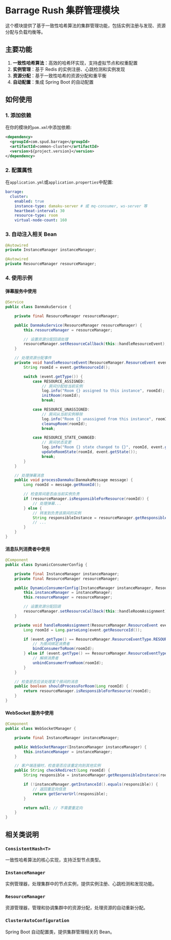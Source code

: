 # Barrage Rush 集群管理模块

这个模块提供了基于一致性哈希算法的集群管理功能，包括实例注册与发现、资源分配与负载均衡等。

## 主要功能

1. **一致性哈希算法**：高效的哈希环实现，支持虚拟节点和权重配置
2. **实例管理**：基于 Redis 的实例注册、心跳检测和实例发现
3. **资源分配**：基于一致性哈希的资源分配和重平衡
4. **自动配置**：集成 Spring Boot 的自动配置

## 如何使用

### 1. 添加依赖

在你的模块的`pom.xml`中添加依赖:

```xml
<dependency>
  <groupId>com.spud.barrage</groupId>
  <artifactId>common-cluster</artifactId>
  <version>${project.version}</version>
</dependency>
```

### 2. 配置属性

在`application.yml`或`application.properties`中配置:

```yaml
barrage:
  cluster:
    enabled: true
    instance-type: damaku-server # 或 mq-consumer, ws-server 等
    heartbeat-interval: 30
    resource-type: room
    virtual-node-count: 160
```

### 3. 自动注入相关 Bean

```java
@Autowired
private InstanceManager instanceManager;

@Autowired
private ResourceManager resourceManager;
```

### 4. 使用示例

#### 弹幕服务中使用

```java
@Service
public class DanmakuService {

    private final ResourceManager resourceManager;

    public DanmakuService(ResourceManager resourceManager) {
        this.resourceManager = resourceManager;

        // 设置资源分配回调处理
        resourceManager.setResourceCallback(this::handleResourceEvent);
    }

    // 处理资源分配事件
    private void handleResourceEvent(ResourceManager.ResourceEvent event) {
        String roomId = event.getResourceId();

        switch (event.getType()) {
            case RESOURCE_ASSIGNED:
                // 房间分配给当前实例
                log.info("Room {} assigned to this instance", roomId);
                initRoom(roomId);
                break;

            case RESOURCE_UNASSIGNED:
                // 房间从当前实例移除
                log.info("Room {} unassigned from this instance", roomId);
                cleanupRoom(roomId);
                break;

            case RESOURCE_STATE_CHANGED:
                // 房间状态变更
                log.info("Room {} state changed to {}", roomId, event.getState());
                updateRoomState(roomId, event.getState());
                break;
        }
    }

    // 处理弹幕消息
    public void processDanmaku(DanmakuMessage message) {
        Long roomId = message.getRoomId();

        // 检查房间是否由当前实例负责
        if (resourceManager.isResponsibleForResource(roomId)) {
            // 处理弹幕...
        } else {
            // 转发到负责该房间的实例
            String responsibleInstance = resourceManager.getResponsibleInstance(roomId);
            // ...
        }
    }
}
```

#### 消息队列消费者中使用

```java
@Component
public class DynamicConsumerConfig {

    private final InstanceManager instanceManager;
    private final ResourceManager resourceManager;

    public DynamicConsumerConfig(InstanceManager instanceManager, ResourceManager resourceManager) {
        this.instanceManager = instanceManager;
        this.resourceManager = resourceManager;

        // 设置资源分配回调
        resourceManager.setResourceCallback(this::handleRoomAssignment);
    }

    private void handleRoomAssignment(ResourceManager.ResourceEvent event) {
        Long roomId = Long.parseLong(event.getResourceId());

        if (event.getType() == ResourceManager.ResourceEventType.RESOURCE_ASSIGNED) {
            // 为房间绑定消费者
            bindConsumerToRoom(roomId);
        } else if (event.getType() == ResourceManager.ResourceEventType.RESOURCE_UNASSIGNED) {
            // 解绑消费者
            unbindConsumerFromRoom(roomId);
        }
    }

    // 检查是否应该处理某个房间的消息
    public boolean shouldProcessForRoom(Long roomId) {
        return resourceManager.isResponsibleForResource(roomId);
    }
}
```

#### WebSocket 服务中使用

```java
@Component
public class WebSocketManager {

    private final InstanceManager instanceManager;

    public WebSocketManager(InstanceManager instanceManager) {
        this.instanceManager = instanceManager;
    }

    // 客户端连接时，检查是否应该重定向到其他实例
    public String checkRedirect(Long roomId) {
        String responsible = instanceManager.getResponsibleInstance(roomId.toString());

        if (!instanceManager.getInstanceId().equals(responsible)) {
            // 返回重定向信息
            return getServerUrl(responsible);
        }

        return null; // 不需要重定向
    }
}
```

## 相关类说明

### `ConsistentHash<T>`

一致性哈希算法的核心实现，支持泛型节点类型。

### `InstanceManager`

实例管理器，处理集群中的节点实例，提供实例注册、心跳检测和发现功能。

### `ResourceManager`

资源管理器，管理和协调集群中的资源分配，处理资源的自动重新分配。

### `ClusterAutoConfiguration`

Spring Boot 自动配置类，提供集群管理相关的 Bean。
